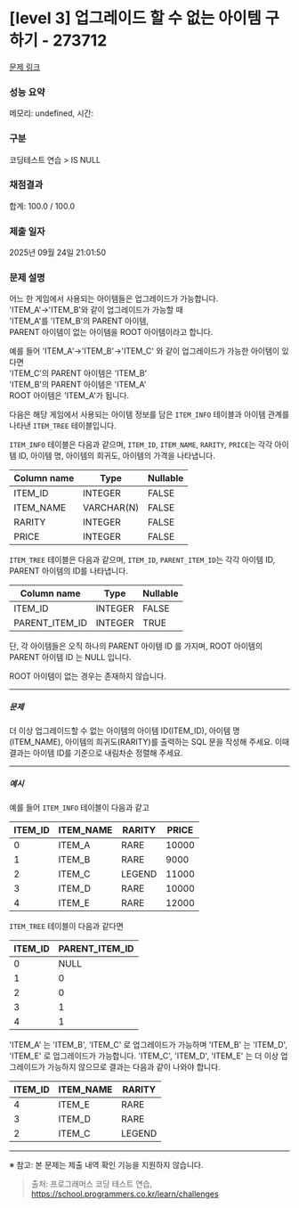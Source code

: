 # [level 3] 업그레이드 할 수 없는 아이템 구하기 - 273712 

[문제 링크](https://school.programmers.co.kr/learn/courses/30/lessons/273712) 

### 성능 요약

메모리: undefined, 시간: 

### 구분

코딩테스트 연습 > IS NULL

### 채점결과

합계: 100.0 / 100.0

### 제출 일자

2025년 09월 24일 21:01:50

### 문제 설명

<p>어느 한 게임에서 사용되는 아이템들은 업그레이드가 가능합니다.<br>
'ITEM_A'-&gt;'ITEM_B'와 같이 업그레이드가 가능할 때 <br>
'ITEM_A'를 'ITEM_B'의 PARENT 아이템,<br>
 PARENT 아이템이 없는 아이템을 ROOT 아이템이라고 합니다.</p>

<p>예를 들어 'ITEM_A'-&gt;'ITEM_B'-&gt;'ITEM_C' 와 같이 업그레이드가 가능한 아이템이 있다면<br>
'ITEM_C'의 PARENT 아이템은 'ITEM_B'<br>
'ITEM_B'의 PARENT 아이템은 'ITEM_A'<br>
ROOT 아이템은 'ITEM_A'가 됩니다.</p>

<p>다음은 해당 게임에서 사용되는 아이템 정보를 담은 <code>ITEM_INFO</code> 테이블과 아이템 관계를 나타낸 <code>ITEM_TREE</code> 테이블입니다.</p>

<p><code>ITEM_INFO</code> 테이블은 다음과 같으며, <code>ITEM_ID</code>, <code>ITEM_NAME</code>, <code>RARITY</code>, <code>PRICE</code>는 각각 아이템 ID, 아이템 명, 아이템의 희귀도, 아이템의 가격을 나타냅니다.</p>
<table class="table">
        <thead><tr>
<th>Column name</th>
<th>Type</th>
<th>Nullable</th>
</tr>
</thead>
        <tbody><tr>
<td>ITEM_ID</td>
<td>INTEGER</td>
<td>FALSE</td>
</tr>
<tr>
<td>ITEM_NAME</td>
<td>VARCHAR(N)</td>
<td>FALSE</td>
</tr>
<tr>
<td>RARITY</td>
<td>INTEGER</td>
<td>FALSE</td>
</tr>
<tr>
<td>PRICE</td>
<td>INTEGER</td>
<td>FALSE</td>
</tr>
</tbody>
      </table>
<p><code>ITEM_TREE</code> 테이블은 다음과 같으며, <code>ITEM_ID</code>, <code>PARENT_ITEM_ID</code>는 각각 아이템 ID, PARENT 아이템의 ID를 나타냅니다.</p>
<table class="table">
        <thead><tr>
<th>Column name</th>
<th>Type</th>
<th>Nullable</th>
</tr>
</thead>
        <tbody><tr>
<td>ITEM_ID</td>
<td>INTEGER</td>
<td>FALSE</td>
</tr>
<tr>
<td>PARENT_ITEM_ID</td>
<td>INTEGER</td>
<td>TRUE</td>
</tr>
</tbody>
      </table>
<p>단, 각 아이템들은 오직 하나의 PARENT 아이템 ID 를 가지며, ROOT 아이템의 PARENT 아이템 ID 는 NULL 입니다.</p>

<p>ROOT 아이템이 없는 경우는 존재하지 않습니다.</p>

<hr>

<h5>문제</h5>

<p>더 이상 업그레이드할 수 없는 아이템의 아이템 ID(ITEM_ID),  아이템 명(ITEM_NAME), 아이템의 희귀도(RARITY)를 출력하는 SQL 문을 작성해 주세요. 이때 결과는 아이템 ID를 기준으로 내림차순 정렬해 주세요.</p>

<hr>

<h5>예시</h5>

<p>예를 들어 <code>ITEM_INFO</code> 테이블이 다음과 같고</p>
<table class="table">
        <thead><tr>
<th>ITEM_ID</th>
<th>ITEM_NAME</th>
<th>RARITY</th>
<th>PRICE</th>
</tr>
</thead>
        <tbody><tr>
<td>0</td>
<td>ITEM_A</td>
<td>RARE</td>
<td>10000</td>
</tr>
<tr>
<td>1</td>
<td>ITEM_B</td>
<td>RARE</td>
<td>9000</td>
</tr>
<tr>
<td>2</td>
<td>ITEM_C</td>
<td>LEGEND</td>
<td>11000</td>
</tr>
<tr>
<td>3</td>
<td>ITEM_D</td>
<td>RARE</td>
<td>10000</td>
</tr>
<tr>
<td>4</td>
<td>ITEM_E</td>
<td>RARE</td>
<td>12000</td>
</tr>
</tbody>
      </table>
<p><code>ITEM_TREE</code>  테이블이 다음과 같다면</p>
<table class="table">
        <thead><tr>
<th>ITEM_ID</th>
<th>PARENT_ITEM_ID</th>
</tr>
</thead>
        <tbody><tr>
<td>0</td>
<td>NULL</td>
</tr>
<tr>
<td>1</td>
<td>0</td>
</tr>
<tr>
<td>2</td>
<td>0</td>
</tr>
<tr>
<td>3</td>
<td>1</td>
</tr>
<tr>
<td>4</td>
<td>1</td>
</tr>
</tbody>
      </table>
<p>'ITEM_A' 는 'ITEM_B', 'ITEM_C' 로 업그레이드가 가능하며 'ITEM_B' 는 'ITEM_D', 'ITEM_E' 로 업그레이드가 가능합니다. 'ITEM_C', 'ITEM_D', 'ITEM_E' 는 더 이상 업그레이드가 가능하지 않으므로 결과는 다음과 같이 나와야 합니다.</p>
<table class="table">
        <thead><tr>
<th>ITEM_ID</th>
<th>ITEM_NAME</th>
<th>RARITY</th>
</tr>
</thead>
        <tbody><tr>
<td>4</td>
<td>ITEM_E</td>
<td>RARE</td>
</tr>
<tr>
<td>3</td>
<td>ITEM_D</td>
<td>RARE</td>
</tr>
<tr>
<td>2</td>
<td>ITEM_C</td>
<td>LEGEND</td>
</tr>
</tbody>
      </table>
<hr>

<p>※ 참고: 본 문제는 제출 내역 확인 기능을 지원하지 않습니다.</p>


> 출처: 프로그래머스 코딩 테스트 연습, https://school.programmers.co.kr/learn/challenges